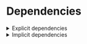 # Dependencies

<details>
<summary>Explicit dependencies</summary>

|Dependency|Before|After|Explicit|Package|Environments|
|-|-|-|-|-|-|
|[setuptools](https://pypi.org/project/setuptools)|74.1.3|75.6.0|true|pypi|*all envs* on osx-arm64|
|[polars](https://prefix.dev/channels/conda-forge/packages/polars)|1.15.0|1.16.0|true|conda|*all envs* on osx-arm64|
|pkg|0.23.0|0.23.0|true|conda|*all envs* on linux-64|
|my-package|py313hc743ca1_0|py313hc743ca1_1|true|conda|*all envs* on osx-arm64|

</details>

<details>
<summary>Implicit dependencies</summary>

|Dependency|Before|After|Explicit|Package|Environments|
|-|-|-|-|-|-|


</details>

[^1]: **Bold** means explicit dependency.
[^2]: Dependency got downgraded.
